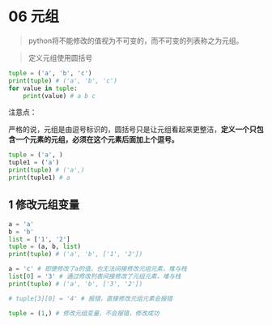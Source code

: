 # 06 元组

>  python将不能修改的值视为不可变的，而不可变的列表称之为元组。

> 定义元组使用圆括号

```python
tuple = ('a', 'b', 'c')
print(tuple) # ('a', 'b', 'c')
for value in tuple:
    print(value) # a b c
```

注意点：

严格的说，元组是由逗号标识的，圆括号只是让元组看起来更整洁，**定义一个只包含一个元素的元组，必须在这个元素后面加上个逗号。**

```python
tuple = ('a', )
tuple1 = ('a')
print(tuple) # ('a',)
print(tuple1) # a
```

##  1 修改元组变量

```python
a = 'a'
b = 'b'
list = ['1', '2']
tuple = (a, b, list)
print(tuple) # ('a', 'b', ['1', '2'])

a = 'c' # 即便修改了a的值，也无法间接修改元组元素，堆与栈
list[0] = '3' # 通过修改列表间接修改了元组元素，堆与栈
print(tuple) # ('a', 'b', ['3', '2'])

# tuple[3][0] = '4' # 报错，直接修改元组元素会报错

tuple = (1,) # 修改元组变量，不会报错，修改成功
```

